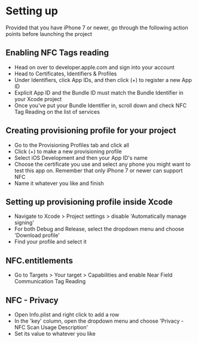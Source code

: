 # Setting up

Provided that you have iPhone 7 or newer, go through the following action points before launching the project

## Enabling NFC Tags reading

- Head on over to developer.apple.com and sign into your account
- Head to Certificates, Identifiers & Profiles
- Under Identifiers, click App IDs, and then click (+) to register a new App ID
- Explicit App ID and the Bundle ID must match the Bundle Identifier in your Xcode project
- Once you've put your Bundle Identifier in, scroll down and check NFC Tag Reading on the list of services


## Creating provisioning profile for your project

- Go to the Provisioning Profiles tab and click all
- Click (+) to make a new provisioning profile
- Select iOS Development and then your App ID's name
- Choose the certificate you use and select any phone you might want to test this app on. Remember that only iPhone 7 or newer can support NFC
- Name it whatever you like and finish


## Setting up provisioning profile inside Xcode

- Navigate to Xcode > Project settings > disable 'Automatically manage signing'
- For both Debug and Release, select the dropdown menu and choose 'Download profile'
- Find your profile and select it


## NFC.entitlements

- Go to Targets > Your target > Capabilities and enable Near Field Communication Tag Reading


## NFC - Privacy

- Open Info.plist and right click to add a row
- In the 'key' column, open the dropdown menu and choose 'Privacy - NFC Scan Usage Description'
- Set its value to whatever you like
